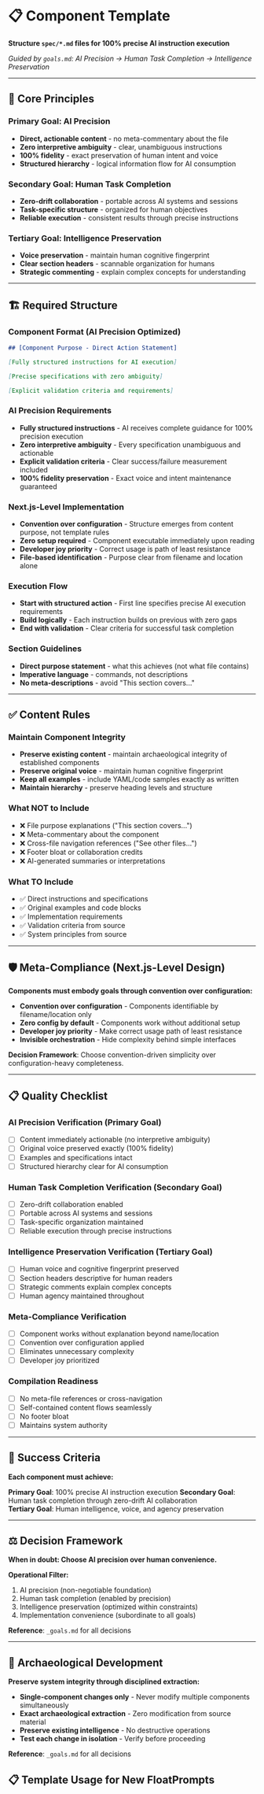 <!-- _template.md -->
# 📋 Component Template

**Structure `spec/*.md` files for 100% precise AI instruction execution**

*Guided by `goals.md`: AI Precision → Human Task Completion → Intelligence Preservation*

---

## 🎯 Core Principles

### **Primary Goal: AI Precision**
- **Direct, actionable content** - no meta-commentary about the file
- **Zero interpretive ambiguity** - clear, unambiguous instructions
- **100% fidelity** - exact preservation of human intent and voice
- **Structured hierarchy** - logical information flow for AI consumption

### **Secondary Goal: Human Task Completion**
- **Zero-drift collaboration** - portable across AI systems and sessions
- **Task-specific structure** - organized for human objectives
- **Reliable execution** - consistent results through precise instructions

### **Tertiary Goal: Intelligence Preservation**
- **Voice preservation** - maintain human cognitive fingerprint
- **Clear section headers** - scannable organization for humans
- **Strategic commenting** - explain complex concepts for understanding

---

## 🏗️ Required Structure

### **Component Format (AI Precision Optimized)**
```markdown
## [Component Purpose - Direct Action Statement]

[Fully structured instructions for AI execution]

[Precise specifications with zero ambiguity]

[Explicit validation criteria and requirements]
```

### **AI Precision Requirements**
- **Fully structured instructions** - AI receives complete guidance for 100% precision execution
- **Zero interpretive ambiguity** - Every specification unambiguous and actionable
- **Explicit validation criteria** - Clear success/failure measurement included
- **100% fidelity preservation** - Exact voice and intent maintenance guaranteed

### **Next.js-Level Implementation**
- **Convention over configuration** - Structure emerges from content purpose, not template rules
- **Zero setup required** - Component executable immediately upon reading
- **Developer joy priority** - Correct usage is path of least resistance
- **File-based identification** - Purpose clear from filename and location alone

### **Execution Flow**
- **Start with structured action** - First line specifies precise AI execution requirements
- **Build logically** - Each instruction builds on previous with zero gaps
- **End with validation** - Clear criteria for successful task completion

### **Section Guidelines**
- **Direct purpose statement** - what this achieves (not what file contains)  
- **Imperative language** - commands, not descriptions
- **No meta-descriptions** - avoid "This section covers..."

---

## ✅ Content Rules

### **Maintain Component Integrity**
- **Preserve existing content** - maintain archaeological integrity of established components
- **Preserve original voice** - maintain human cognitive fingerprint
- **Keep all examples** - include YAML/code samples exactly as written
- **Maintain hierarchy** - preserve heading levels and structure

### **What NOT to Include**
- ❌ File purpose explanations ("This section covers...")
- ❌ Meta-commentary about the component
- ❌ Cross-file navigation references ("See other files...")
- ❌ Footer bloat or collaboration credits
- ❌ AI-generated summaries or interpretations

### **What TO Include**
- ✅ Direct instructions and specifications
- ✅ Original examples and code blocks
- ✅ Implementation requirements
- ✅ Validation criteria from source
- ✅ System principles from source

---

## 🛡️ Meta-Compliance (Next.js-Level Design)

**Components must embody goals through convention over configuration:**

- **Convention over configuration** - Components identifiable by filename/location only
- **Zero config by default** - Components work without additional setup
- **Developer joy priority** - Make correct usage path of least resistance
- **Invisible orchestration** - Hide complexity behind simple interfaces

**Decision Framework**: Choose convention-driven simplicity over configuration-heavy completeness.

---

## 📋 Quality Checklist

### **AI Precision Verification (Primary Goal)**
- [ ] Content immediately actionable (no interpretive ambiguity)
- [ ] Original voice preserved exactly (100% fidelity)
- [ ] Examples and specifications intact
- [ ] Structured hierarchy clear for AI consumption

### **Human Task Completion Verification (Secondary Goal)**
- [ ] Zero-drift collaboration enabled
- [ ] Portable across AI systems and sessions
- [ ] Task-specific organization maintained
- [ ] Reliable execution through precise instructions

### **Intelligence Preservation Verification (Tertiary Goal)**
- [ ] Human voice and cognitive fingerprint preserved
- [ ] Section headers descriptive for human readers
- [ ] Strategic comments explain complex concepts
- [ ] Human agency maintained throughout

### **Meta-Compliance Verification**
- [ ] Component works without explanation beyond name/location
- [ ] Convention over configuration applied
- [ ] Eliminates unnecessary complexity
- [ ] Developer joy prioritized

### **Compilation Readiness**
- [ ] No meta-file references or cross-navigation
- [ ] Self-contained content flows seamlessly
- [ ] No footer bloat
- [ ] Maintains system authority

---

## 🎯 Success Criteria

**Each component must achieve:**

**Primary Goal**: 100% precise AI instruction execution
**Secondary Goal**: Human task completion through zero-drift AI collaboration  
**Tertiary Goal**: Human intelligence, voice, and agency preservation

---

## ⚖️ Decision Framework

**When in doubt: Choose AI precision over human convenience.**

**Operational Filter:**
1. AI precision (non-negotiable foundation)
2. Human task completion (enabled by precision)
3. Intelligence preservation (optimized within constraints)
4. Implementation convenience (subordinate to all goals)

**Reference**: `_goals.md` for all decisions

---

## 🔧 Archaeological Development

**Preserve system integrity through disciplined extraction:**

- **Single-component changes only** - Never modify multiple components simultaneously
- **Exact archaeological extraction** - Zero modification from source material
- **Preserve existing intelligence** - No destructive operations
- **Test each change in isolation** - Verify before proceeding

**Reference**: `_goals.md` for all decisions 

## 📋 Template Usage for New FloatPrompts 